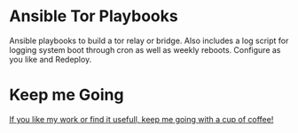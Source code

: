 # Ansible Tor Playbooks
Ansible playbooks to build a tor relay or bridge. Also includes a log script for logging system boot through cron as well as weekly reboots. Configure as you like and Redeploy.

# Keep me Going
[If you like my work or find it usefull, keep me going with a cup of coffee!](http://www.paypal.me/mbauer599)
